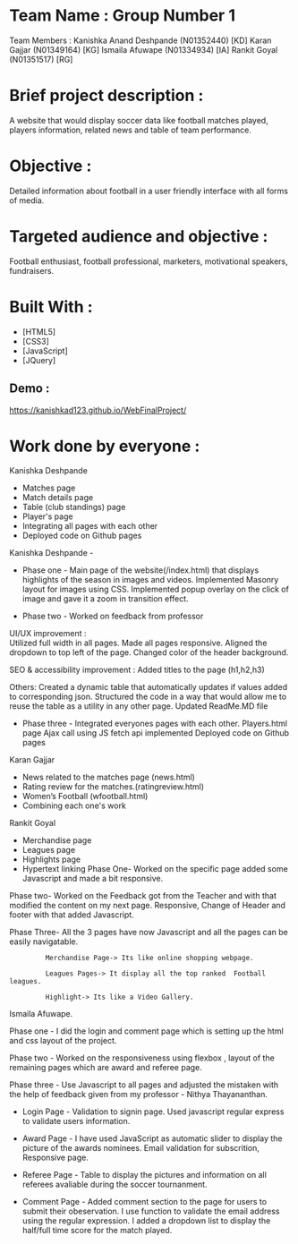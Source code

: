 # Team Name : Group Number 1

Team Members : 
Kanishka Anand Deshpande (N01352440) [KD]
Karan Gajjar (N01349164) [KG]
Ismaila Afuwape (N01334934) [IA]
Rankit Goyal (N01351517) [RG]



# Brief project description :
A website that would display soccer data like football matches played, players information, related news and table of team performance.

# Objective :
Detailed information about football in a user friendly interface with all forms of media. 

# Targeted audience and objective :

Football enthusiast, football professional, marketers, motivational speakers, fundraisers.

# Built With :

* [HTML5]
* [CSS3]
* [JavaScript]
* [JQuery]

## Demo :
https://kanishkad123.github.io/WebFinalProject/

# Work done by everyone : 
Kanishka Deshpande
 - Matches page
 - Match details page
 - Table (club standings) page
 - Player's page
 - Integrating all pages with each other
 - Deployed code on Github pages

Kanishka Deshpande - 
* Phase one - Main page of the website(/index.html) that displays highlights of the season in images and videos.  Implemented Masonry layout for images using CSS. Implemented popup overlay on the click of image and gave it a zoom in transition effect.

* Phase two - Worked on feedback from professor

UI/UX improvement :  
Utilized full width in all pages. Made all pages responsive. 
Aligned the dropdown to top left of the page.
Changed color of the header background.

SEO & accessibility improvement :
Added titles to the page (h1,h2,h3)

Others:
Created a dynamic table that automatically updates if values added to corresponding json.
Structured the code in a way that would allow me to reuse the table as a utility in any other page.
Updated ReadMe.MD file

* Phase three -
Integrated everyones pages with each other.
Players.html page
Ajax call using JS fetch api implemented
Deployed code on Github pages

Karan Gajjar
  - News related to the matches page (news.html)
  - Rating review for the matches.(ratingreview.html)
  - Women’s Football (wfootball.html)
  - Combining each one's work 

Rankit Goyal
  - Merchandise page
  - Leagues page
  - Highlights page
  - Hypertext linking
Phase One- Worked on the specific page added some Javascript and made a bit responsive.

Phase two- Worked on the Feedback got from the Teacher and with that modified the content on my next page.
           Responsive, Change of Header and footer with that added Javascript.

Phase Three- All the 3 pages have now Javascript and all the pages can be easily navigatable.
             
             Merchandise Page-> Its like online shopping webpage.
             
             Leagues Pages-> It display all the top ranked  Football leagues.
             
             Highlight-> Its like a Video Gallery.


Ismaila Afuwape.

Phase one - I did the login and comment page which is setting up the html and css layout of the project.

Phase two - Worked on the responsiveness using flexbox , layout of the remaining pages which are award and referee page.

Phase three - Use Javascript to all pages and adjusted the mistaken with the help of feedback given from my professor - Nithya Thayananthan.

  - Login Page - Validation to signin page. Used javascript regular express to validate users information.
  
  - Award Page - I have used JavaScript as automatic slider to display the picture of the awards nominees. Email validation for subscrition, Responsive page.
  
  - Referee Page - Table to display the pictures and information on all referees avaliable during the soccer tournanment.
  
  - Comment Page - Added comment section to the page for users to submit their obeservation. I use function to validate the email address using the regular expression. I added a dropdown list to display the half/full time score for the match played.
